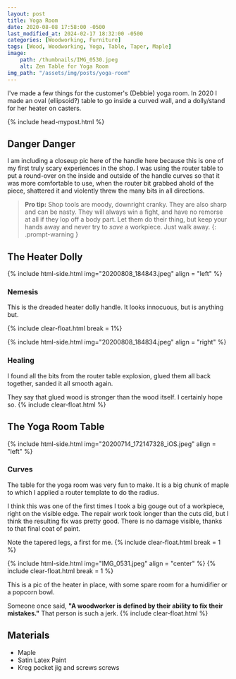```yaml
---
layout: post
title: Yoga Room
date: 2020-08-08 17:58:00 -0500
last_modified_at: 2024-02-17 18:32:00 -0500
categories: [Woodworking, Furniture]
tags: [Wood, Woodworking, Yoga, Table, Taper, Maple]
image: 
    path: /thumbnails/IMG_0530.jpeg
    alt: Zen Table for Yoga Room
img_path: "/assets/img/posts/yoga-room"
---
```


I've made a few things for the customer's (Debbie) yoga room.  In 2020 I made an oval (ellipsoid?) table to go inside a curved wall, and a dolly/stand for her heater on casters.

{% include head-mypost.html %}

## Danger Danger

I am including a closeup pic here of the handle here because this is one of my first truly scary experiences in the shop.  I was using the router table to put a round-over on the inside and outside of the handle curves so that it was more comfortable to use, when the router bit grabbed ahold of the piece, shattered it and violently threw the many bits in all directions.  

>**Pro tip:** Shop tools are moody, downright cranky.  They are also sharp and can be nasty.  They will always win a fight, and have no remorse at all if they lop off a body part.  Let them do their thing, but keep your hands away and never try to _save_ a workpiece.  Just walk away.
{: .prompt-warning }

## The Heater Dolly

{% include html-side.html img="20200808_184843.jpeg" align = "left" %}

### Nemesis

This is the dreaded heater dolly handle.  It looks innocuous, but is anything but.

{% include clear-float.html break = 1%}

{% include html-side.html img="20200808_184834.jpeg" align = "right" %}

### Healing

I found all the bits from the router table explosion, glued them all back together, sanded it all smooth again.

They say that glued wood is stronger than the wood itself.  I certainly hope so.
{% include clear-float.html %}

## The Yoga Room Table

{% include html-side.html img="20200714_172147328_iOS.jpeg" align = "left" %}

### Curves

The table for the yoga room was very fun to make.  It is a big chunk of maple to which I applied a router template to do the radius.

I think this was one of the first times I took a big gouge out of a workpiece, right on the visible edge.  The repair work took longer than the cuts did, but I think the resulting fix was pretty good.  There is no damage visible, thanks to that final coat of paint.

Note the tapered legs, a first for me.
{% include clear-float.html break = 1 %}

{% include html-side.html img="IMG_0531.jpeg" align = "center" %}
{% include clear-float.html break = 1 %}

This is a pic of the heater in place, with some spare room for a humidifier or a popcorn bowl.

Someone once said, **"A woodworker is defined by their ability to fix their mistakes."**  That person is such a jerk.
{% include clear-float.html %}

## Materials

- Maple
- Satin Latex Paint
- Kreg pocket jig and screws screws
